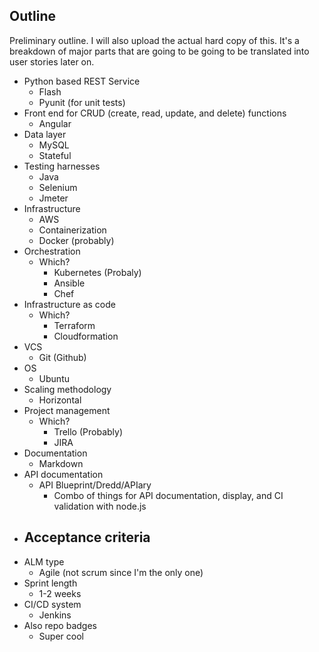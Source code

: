 ## Outline

Preliminary outline. I will also upload the actual hard copy of this. It's a breakdown of major parts that are going to be going to be translated into user stories later on.

- Python based REST Service
    - Flash
    - Pyunit (for unit tests)
- Front end for CRUD (create, read, update, and delete) functions
    - Angular
- Data layer
    - MySQL
    - Stateful
- Testing harnesses
    - Java
    - Selenium
    - Jmeter
- Infrastructure
    - AWS
    - Containerization
    - Docker (probably)
- Orchestration
    - Which?
        - Kubernetes (Probaly)
        - Ansible
        - Chef
- Infrastructure as code
    - Which?
        - Terraform
        - Cloudformation
- VCS
    - Git (Github)
- OS
    - Ubuntu
- Scaling methodology
    - Horizontal
- Project management
    - Which?
        - Trello (Probably)
        - JIRA
- Documentation
    - Markdown
- API documentation
    - API Blueprint/Dredd/APIary
        - Combo of things for API documentation, display, and CI validation with node.js
- Acceptance criteria
    - 
- ALM type
    - Agile (not scrum since I'm the only one)
- Sprint length
    - 1-2 weeks
- CI/CD system
    - Jenkins
- Also repo badges
    - Super cool